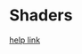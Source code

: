 # Shaders

[help link](https://github.com/shawnlawson/The_Force_Workshop/blob/master/samplesOfShaders/workshop03.frag)

